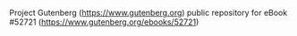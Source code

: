 Project Gutenberg (https://www.gutenberg.org) public repository for
eBook #52721 (https://www.gutenberg.org/ebooks/52721)
